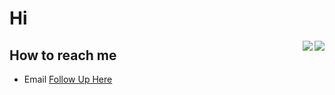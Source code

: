 # Hi

<img align="right" src="https://github-readme-stats-au6v.vercel.app/api?username=Ender-Wiggin2019&count_private=true&show_icons=true&theme=dracula&show_owner=true&hide=stars&hide_rank=true&hide_title=true">

<img align="right" src="https://github-readme-stats-au6v.vercel.app/api/top-langs/?username=Ender-Wiggin2019&theme=dracula&count_private=true&hide=javascript,html">

## How to reach me

- Email [Follow Up Here](mailto:117010097@link.cuhk.edu.cn)
